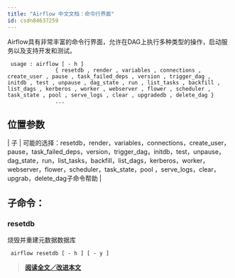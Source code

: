 ```yaml
---
title: "Airflow 中文文档：命令行界面"
id: csdn84637259
---
```


Airflow具有非常丰富的命令行界面，允许在DAG上执行多种类型的操作，启动服务以及支持开发和测试。

```
 usage : airflow [ - h ]
               { resetdb , render , variables , connections , create_user , pause , task_failed_deps , version , trigger_dag , initdb , test , unpause , dag_state , run , list_tasks , backfill , list_dags , kerberos , worker , webserver , flower , scheduler , task_state , pool , serve_logs , clear , upgradedb , delete_dag }
               ... 
```

## 位置参数

| <kbd>子</kbd> | 可能的选择：resetdb，render，variables，connections，create_user，pause，task_failed_deps，version，trigger_dag，initdb，test，unpause，dag_state，run，list_tasks，backfill，list_dags，kerberos，worker，webserver，flower，scheduler，task_state，pool ，serve_logs，clear，upgrab，delete_dag子命令帮助 |

## 子命令：

### resetdb

烧毁并重建元数据数据库

```
 airflow resetdb [ - h ] [ - y ] 
```

> [**阅读全文／改进本文**](https://github.com/apachecn/airflow-doc-zh/blob/master/zh/22.md)